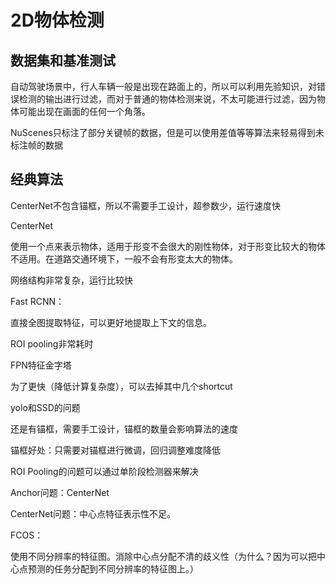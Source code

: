 # 2D物体检测

## 数据集和基准测试

自动驾驶场景中，行人车辆一般是出现在路面上的，所以可以利用先验知识，对错误检测的输出进行过滤，而对于普通的物体检测来说，不太可能进行过滤，因为物体可能出现在画面的任何一个角落。



NuScenes只标注了部分关键帧的数据，但是可以使用差值等等算法来轻易得到未标注帧的数据



## 经典算法

CenterNet不包含锚框，所以不需要手工设计，超参数少，运行速度快

CenterNet

使用一个点来表示物体，适用于形变不会很大的刚性物体，对于形变比较大的物体不适用。在道路交通环境下，一般不会有形变太大的物体。

网络结构非常复杂，运行比较快



Fast RCNN：

直接全图提取特征，可以更好地提取上下文的信息。

ROI pooling非常耗时



FPN特征金字塔

为了更快（降低计算复杂度），可以去掉其中几个shortcut



yolo和SSD的问题

还是有锚框，需要手工设计，锚框的数量会影响算法的速度

锚框好处：只需要对锚框进行微调，回归调整难度降低



ROI Pooling的问题可以通过单阶段检测器来解决

Anchor问题：CenterNet



CenterNet问题：中心点特征表示性不足。



FCOS：

使用不同分辨率的特征图。消除中心点分配不清的歧义性（为什么？因为可以把中心点预测的任务分配到不同分辨率的特征图上。）






